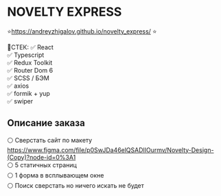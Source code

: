 # NOVELTY EXPRESS
⭐https://andreyzhigalov.github.io/novelty_express/ ⭐

🚀СТЕК:
✅ React \
✅ Typescript \
✅ Redux Toolkit \
✅ Router Dom 6 \
✅ SCSS / БЭМ \
✅ axios \
✅ formik + yup \
✅ swiper 

## Описание заказа
⚪ Cверстать сайт по макету https://www.figma.com/file/p0SwJDa46elQSADlIOurmv/Novelty-Design-(Copy)?node-id=0%3A1 \
⚪ 5 статичных страниц \
⚪ 1 форма в всплывающем окне \
⚪ Поиск сверстать но ничего искать не будет









